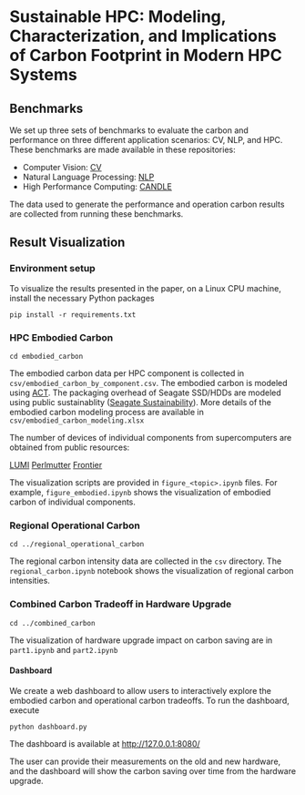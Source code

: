 # Sustainable HPC: Modeling, Characterization, and Implications of Carbon Footprint in Modern HPC Systems

## Benchmarks

We set up three sets of benchmarks to evaluate the carbon and performance on three different application scenarios: CV, NLP, and HPC. These benchmarks are made available in these repositories:

- Computer Vision: [CV](https://github.com/boringlee24/examples)
- Natural Language Processing: [NLP](https://github.com/boringlee24/transformers)
- High Performance Computing: [CANDLE](https://github.com/boringlee24/candle_benchmarks)

The data used to generate the performance and operation carbon results are collected from running these benchmarks.

## Result Visualization

### Environment setup

To visualize the results presented in the paper, on a Linux CPU machine, install the necessary Python packages

```
pip install -r requirements.txt
```

### HPC Embodied Carbon

```
cd embodied_carbon
```

The embodied carbon data per HPC component is collected in ``csv/embodied_carbon_by_component.csv``. The embodied carbon is modeled using [ACT](https://github.com/facebookresearch/ACT). The packaging overhead of Seagate SSD/HDDs are modeled using public sustainablity ([Seagate Sustainability](https://www.seagate.com/esg/planet/product-sustainability/)). More details of the embodied carbon modeling process are available in ``csv/embodied_carbon_modeling.xlsx``

The number of devices of individual components from supercomputers are obtained from public resources:

[LUMI](https://events.it4i.cz/event/160/attachments/457/1717/lumi-intro.pdf)
[Perlmutter](https://docs.nersc.gov/systems/perlmutter/architecture/)
[Frontier](https://olcf.ornl.gov/wp-content/uploads/Frontiers-Architecture-Frontier-Training-Series-final.pdf)

The visualization scripts are provided in ``figure_<topic>.ipynb`` files. For example, ``figure_embodied.ipynb`` shows the visualization of embodied carbon of individual components.

### Regional Operational Carbon

```
cd ../regional_operational_carbon
```

The regional carbon intensity data are collected in the ``csv`` directory. The ``regional_carbon.ipynb`` notebook shows the visualization of regional carbon intensities.

### Combined Carbon Tradeoff in Hardware Upgrade

```
cd ../combined_carbon
```

The visualization of hardware upgrade impact on carbon saving are in ``part1.ipynb`` and ``part2.ipynb``

#### Dashboard

We create a web dashboard to allow users to interactively explore the embodied carbon and operational carbon tradeoffs. To run the dashboard, execute
```
python dashboard.py
```
The dashboard is available at http://127.0.0.1:8080/

The user can provide their measurements on the old and new hardware, and the dashboard will show the carbon saving over time from the hardware upgrade.